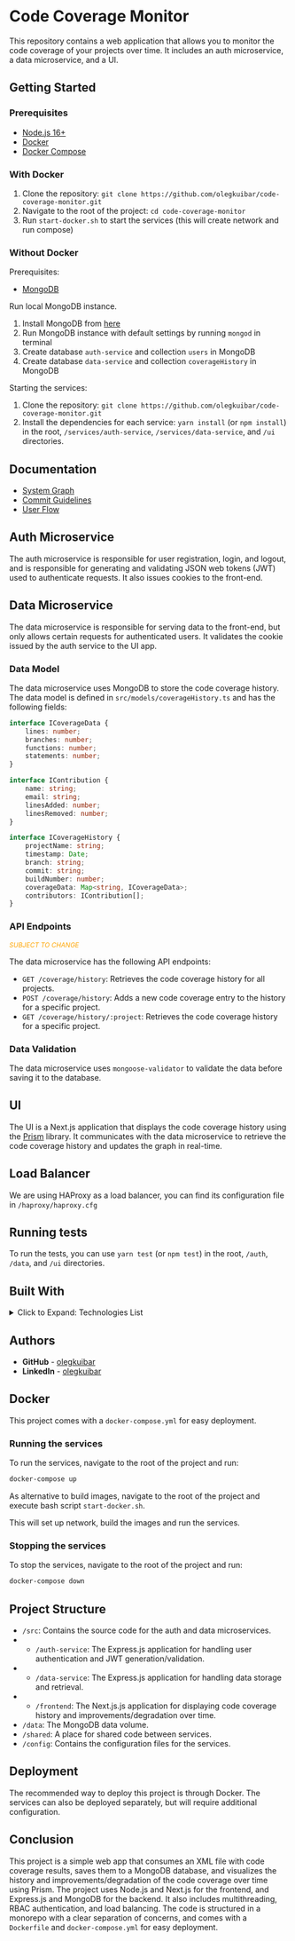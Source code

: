 # Code Coverage Monitor

This repository contains a web application that allows you to monitor the code coverage of your projects over time. It includes an auth microservice, a data microservice, and a UI.

## Getting Started

### Prerequisites

- [Node.js 16+](https://nodejs.org/en/)
- [Docker](https://www.docker.com/)
- [Docker Compose](https://docs.docker.com/compose/)

### With Docker

1. Clone the repository: `git clone https://github.com/olegkuibar/code-coverage-monitor.git`
2. Navigate to the root of the project: `cd code-coverage-monitor`
3. Run `start-docker.sh` to start the services (this will create network and run compose)

### Without Docker


Prerequisites:

- [MongoDB](https://www.mongodb.com/)

Run local MongoDB instance.

1. Install MongoDB from [here](https://www.mongodb.com/try/download/community)
2. Run MongoDB instance with default settings by running `mongod` in terminal
3. Create database `auth-service` and collection `users` in MongoDB
4. Create database `data-service` and collection `coverageHistory` in MongoDB

Starting the services:

1. Clone the repository: `git clone https://github.com/olegkuibar/code-coverage-monitor.git`
2. Install the dependencies for each service: `yarn install` (or `npm install`) in the root, `/services/auth-service`, `/services/data-service`, and `/ui` directories.

## Documentation

- [System Graph](docs/SYSTEM_GRAPH.md)
- [Commit Guidelines](docs/COMMIT_GUIDELINES.md)
- [User Flow](docs/USER_FLOW.md)

## Auth Microservice

The auth microservice is responsible for user registration, login, and logout, and is responsible for generating and validating JSON web tokens (JWT) used to authenticate requests. It also issues cookies to the front-end.

## Data Microservice

The data microservice is responsible for serving data to the front-end, but only allows certain requests for authenticated users. It validates the cookie issued by the auth service to the UI app.

### Data Model

The data microservice uses MongoDB to store the code coverage history. The data model is defined in `src/models/coverageHistory.ts` and has the following fields:

```typescript
interface ICoverageData {
    lines: number;
    branches: number;
    functions: number;
    statements: number;
}

interface IContribution {
    name: string;
    email: string;
    linesAdded: number;
    linesRemoved: number;
}

interface ICoverageHistory {
    projectName: string;
    timestamp: Date;
    branch: string;
    commit: string;
    buildNumber: number;
    coverageData: Map<string, ICoverageData>;
    contributors: IContribution[];
}
```


### API Endpoints

<small style="color: orange; font-style: italic">SUBJECT TO CHANGE</small>

The data microservice has the following API endpoints:

- `GET /coverage/history`: Retrieves the code coverage history for all projects.
- `POST /coverage/history`: Adds a new code coverage entry to the history for a specific project.
- `GET /coverage/history/:project`: Retrieves the code coverage history for a specific project.

### Data Validation

The data microservice uses `mongoose-validator` to validate the data before saving it to the database.

## UI

The UI is a Next.js application that displays the code coverage history using the [Prism](https://prismjs.com/) library. It communicates with the data microservice to retrieve the code coverage history and updates the graph in real-time.

## Load Balancer

We are using HAProxy as a load balancer, you can find its configuration file in `/haproxy/haproxy.cfg`

## Running tests

To run the tests, you can use `yarn test` (or `npm test`) in the root, `/auth`, `/data`, and `/ui` directories.

## Built With

<details>
  <summary>Click to Expand: Technologies List</summary>

- [Express.js](https://expressjs.com/) - The web framework used
- [Mongoose](https://mongoosejs.com/) - MongoDB object modeling tool
- [Passport](http://www.passportjs.org/) - Authentication middleware
- [Helmet](https://helmetjs.github.io/) - HTTP security headers
- [Body-parser](https://www.npmjs.com/package/body-parser) - Node.js body parsing middleware
- [Next.js](https://Next.jsjs.org/) - JavaScript library for building user interfaces
- [Prism](https://prismjs.com/) - JavaScript library for syntax highlighting
- [Docker](https://www.docker.com/) - Containerization platform
- [HAProxy](https://www.haproxy.com/) - Load balancer
- [MongoDB](https://www.mongodb.com/) - NoSQL database
- [Axios](https://www.npmjs.com/package/axios) - Promise based HTTP client
- [Istanbul](https://istanbul.js.org/) - JavaScript code coverage tool
- [Jest](https://jestjs.io/) - JavaScript testing framework
- [Chart.js](https://www.chartjs.org/) - JavaScript library for data visualization

</details>

## Authors
* **GitHub** - [olegkuibar](https://www.github.com/oleg-kuibar)
* **LinkedIn** - [olegkuibar](https://www.linkedin.com/in/olegkuibar/)


## Docker

This project comes with a `docker-compose.yml` for easy deployment.

### Running the services

To run the services, navigate to the root of the project and run:

```bash 
docker-compose up
```

As alternative to build images, navigate to the root of the project and execute bash script `start-docker.sh`.

This will set up network, build the images and run the services.

### Stopping the services

To stop the services, navigate to the root of the project and run:
```bash
docker-compose down
```


## Project Structure

- `/src`: Contains the source code for the auth and data microservices.
- - `/auth-service`: The Express.js application for handling user authentication and JWT generation/validation.
- - `/data-service`: The Express.js application for handling data storage and retrieval.
- - `/frontend`: The Next.js.js application for displaying code coverage history and improvements/degradation over time.
- `/data`: The MongoDB data volume.
- `/shared`: A place for shared code between services.
- `/config`: Contains the configuration files for the services.

## Deployment

The recommended way to deploy this project is through Docker. The services can also be deployed separately, but will require additional configuration.

## Conclusion

This project is a simple web app that consumes an XML file with code coverage results, saves them to a MongoDB database, and visualizes the history and improvements/degradation of the code coverage over time using Prism. The project uses Node.js and Next.js for the frontend, and Express.js and MongoDB for the backend. It also includes multithreading, RBAC authentication, and load balancing. The code is structured in a monorepo with a clear separation of concerns, and comes with a `Dockerfile` and `docker-compose.yml` for easy deployment.
